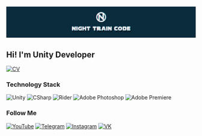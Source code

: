 [![NightTrainCode](https://github.com/MeeXaSiK/meexasik/blob/main/Logo/NightTrainCode%20Header.jpg)](https://www.youtube.com/c/NightTrainCode/)

## Hi! I'm Unity Developer

[![CV](https://img.shields.io/badge/-CV_Night_Train_Code-090909?style=for-the-badge&logo=GoogleMessages)](https://docs.google.com/document/d/1y0oRrCxb-SUxmhspFdCronjvmBU7Br9Z_2aoc7W-x68/edit?usp=sharing)

### Technology Stack

![Unity](https://img.shields.io/badge/-Unity-090909?style=for-the-badge&logo=unity)
![CSharp](https://img.shields.io/badge/-CSharp-090909?style=for-the-badge&logo=csharp&logoColor=37E1FF)
![Rider](https://img.shields.io/badge/-Rider-090909?style=for-the-badge&logo=rider&logoColor=FF8F2D)
![Adobe Photoshop](https://img.shields.io/badge/-Adobe_Photoshop-090909?style=for-the-badge&logo=adobephotoshop&logoColor=007DFF)
![Adobe Premiere](https://img.shields.io/badge/-Adobe_Premiere_Pro-090909?style=for-the-badge&logo=adobepremierepro&logoColor=FF50A8)

### Follow Me

[![YouTube](https://img.shields.io/badge/-YouTube-090909?style=for-the-badge&logo=youtube&logoColor=FF0000)](https://www.youtube.com/c/NightTrainCode/)
[![Telegram](https://img.shields.io/badge/-Telegram-090909?style=for-the-badge&logo=telegram)](https://t.me/nighttraincode/)
[![Instagram](https://img.shields.io/badge/-Instagram-090909?style=for-the-badge&logo=instagram&logoColor=CC397B)](https://instagram.com/the.meps_/)
[![VK](https://img.shields.io/badge/-VK-090909?style=for-the-badge&logo=vk&logoColor=318CE7)](https://vk.com/nighttraincode)
